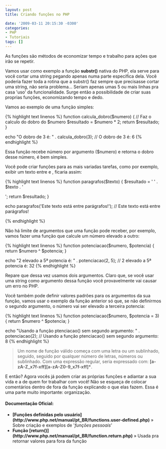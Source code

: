 ```yaml
---
layout: post
title: Criando funções no PHP

date: '2009-03-11 20:15:30 -0300'
categories:
- PHP
- Tutoriais
tags: []
---
```

As funções são métodos de economizar tempo e trabalho para ações que irão se repetir.

Vamos usar como exemplo a função <strong>substr()</strong> nativa do PHP, ela serve para você cortar uma string pegando apenas numa parte específica dela. Você poderia fazer toda a rotina que a substr() faz sempre que precisasse cortar uma string, não seria problema... Seriam apenas umas 5 ou mais linhas pra casa 'uso' da funcionalidade. Surge então a possibilidade de criar suas proprias funções, economizando tempo e dedo.

Vamos ao exemplo de uma função simples:


{% highlight text linenos %}
function calcula_dobro($numero) {
    // Faz o calculo do dobro do $numero
    $resultado = $numero * 2;
    return $resultado;
}

echo "O dobro de 3 é: " . calcula_dobro(3);
// O dobro de 3 é: 6
{% endhighlight %}

Essa função recebe número por argumento ($numero) e retorna o dobro desse número, é bem simples.

Você pode criar funções para as mais variadas tarefas, como por exemplo, exibir um texto entre  e
, ficaria assim:


{% highlight text linenos %}
function paragrafos($texto) {
    $resultado = '
' . $texto . '

';
    return $resultado;
}

echo paragrafos('Este texto está entre parágrafos!');
//
Este texto está entre parágrafos!

{% endhighlight %}

Não há limite de argumentos que uma função pode receber, por exemplo, vamos fazer uma função que calcule um número elevado a outro:


{% highlight text linenos %}
function potenciacao($numero, $potencia) {
    return $numero ^ $potencia;
}

echo "2 elevado a 5ª potencia é: " . potenciacao(2, 5);
// 2 elevado a 5ª potencia é: 32
{% endhighlight %}

Repare que dessa vez usamos dois argumentos. Claro que, se você usar uma string como argumento dessa função você provavelmente vai causar um erro no PHP.

Você também pode definir valores padrões para os argumentos da sua função, vamos usar o exemplo da função anterior só que, se não definirmos o segundo argumento, o número vai ser elevado a terceira potencia:


{% highlight text linenos %}
function potenciacao($numero, $potencia = 3) {
    return $numero ^ $potencia;
}

echo "Usando a função ptenciacao() sem segundo argumento: " . potenciacao(2);
// Usando a função ptenciacao() sem segundo argumento: 8
{% endhighlight %}

<blockquote>Um nome de função válido começa com uma letra ou um sublinhado, seguido, seguido por qualquer número de letras, números ou sublinhado. Com uma expressão regular, seria expressado com: <strong>[a-zA-Z_x7f-xff][a-zA-Z0-9_x7f-xff]*</strong>.
</blockquote>
E então? Agora vocês já podem criar as próprias funções e adiantar a sua vida e a de quem for trabalhar com você! Não se esqueça de colocar comentários dentro de fora da função explicando o que elas fazem. Essa é uma parte muito importante: organização.

<h4>Documentação Oficial:</h4>
<ul>
<li><strong>[Funções definidas pelo usuário](http://www.php.net/manual/pt_BR/functions.user-defined.php)</strong> » Sobre criação e exemplos de '<em>funções pessoais</em>'</li>
<li><strong>Função [return()](http://www.php.net/manual/pt_BR/function.return.php)</strong> » Usada pra retornar valores para fora da função</li>
</ul>
